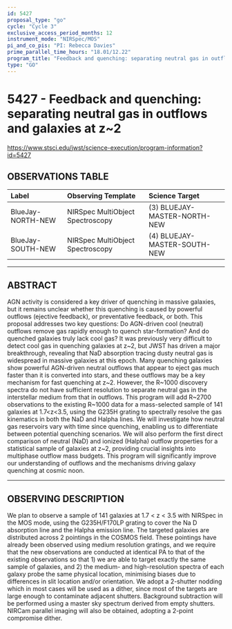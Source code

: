 ```yaml
---
id: 5427
proposal_type: "go"
cycle: "Cycle 3"
exclusive_access_period_months: 12
instrument_mode: "NIRSpec/MOS"
pi_and_co_pis: "PI: Rebecca Davies"
prime_parallel_time_hours: "18.01/12.22"
program_title: "Feedback and quenching: separating neutral gas in outflows and galaxies at z~2"
type: "GO"
---
```

# 5427 - Feedback and quenching: separating neutral gas in outflows and galaxies at z~2
https://www.stsci.edu/jwst/science-execution/program-information?id=5427
## OBSERVATIONS TABLE
| Label             | Observing Template              | Science Target                      |
| :---------------- | :------------------------------ | :---------------------------------- |
| BlueJay-NORTH-NEW | NIRSpec MultiObject Spectroscopy | (3) BLUEJAY-MASTER-NORTH-NEW      |
| BlueJay-SOUTH-NEW | NIRSpec MultiObject Spectroscopy | (4) BLUEJAY-MASTER-SOUTH-NEW      |

---

## ABSTRACT

AGN activity is considered a key driver of quenching in massive galaxies, but it remains unclear whether this quenching is caused by powerful outflows (ejective feedback), or preventative feedback, or both. This proposal addresses two key questions: Do AGN-driven cool (neutral) outflows remove gas rapidly enough to quench star-formation? And do quenched galaxies truly lack cool gas? It was previously very difficult to detect cool gas in quenching galaxies at z~2, but JWST has driven a major breakthrough, revealing that NaD absorption tracing dusty neutral gas is widespread in massive galaxies at this epoch. Many quenching galaxies show powerful AGN-driven neutral outflows that appear to eject gas much faster than it is converted into stars, and these outflows may be a key mechanism for fast quenching at z~2. However, the R~1000 discovery spectra do not have sufficient resolution to separate neutral gas in the interstellar medium from that in outflows. This program will add R~2700 observations to the existing R~1000 data for a mass-selected sample of 141 galaxies at 1.7<z<3.5, using the G235H grating to spectrally resolve the gas kinematics in both the NaD and Halpha lines. We will investigate how neutral gas reservoirs vary with time since quenching, enabling us to differentiate between potential quenching scenarios. We will also perform the first direct comparison of neutral (NaD) and ionized (Halpha) outflow properties for a statistical sample of galaxies at z~2, providing crucial insights into multiphase outflow mass budgets. This program will significantly improve our understanding of outflows and the mechanisms driving galaxy quenching at cosmic noon.

---

## OBSERVING DESCRIPTION

We plan to observe a sample of 141 galaxies at 1.7 < z < 3.5 with NIRSpec in the MOS mode, using the G235H/F170LP grating to cover the Na D absorption line and the Halpha emission line. The targeted galaxies are distributed across 2 pointings in the COSMOS field. These pointings have already been observed using medium resolution gratings, and we require that the new observations are conducted at identical PA to that of the existing observations so that 1) we are able to target exactly the same sample of galaxies, and 2) the medium- and high-resolution spectra of each galaxy probe the same physical location, minimising biases due to differences in slit location and/or orientation. We adopt a 2-shutter nodding which in most cases will be used as a dither, since most of the targets are large enough to contaminate adjacent shutters. Background subtraction will be performed using a master sky spectrum derived from empty shutters. NIRCam parallel imaging will also be obtained, adopting a 2-point compromise dither.